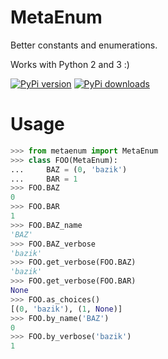 MetaEnum
========

Better constants and enumerations.

Works with Python 2 and 3 :)

[![PyPi version](https://pypip.in/v/MetaEnum/badge.png)](https://crate.io/packages/MetaEnum/)
[![PyPi downloads](https://pypip.in/d/MetaEnum/badge.png)](https://crate.io/packages/MetaEnum/)

Usage
=====
```python
>>> from metaenum import MetaEnum
>>> class FOO(MetaEnum):
...     BAZ = (0, 'bazik')
...     BAR = 1
>>> FOO.BAZ
0
>>> FOO.BAR
1
>>> FOO.BAZ_name
'BAZ'
>>> FOO.BAZ_verbose
'bazik'
>>> FOO.get_verbose(FOO.BAZ)
'bazik'
>>> FOO.get_verbose(FOO.BAR)
None
>>> FOO.as_choices()
[(0, 'bazik'), (1, None)]
>>> FOO.by_name('BAZ')
0
>>> FOO.by_verbose('bazik')
1
```

